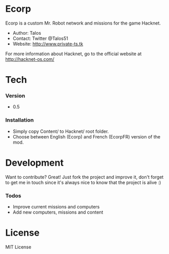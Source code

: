# Ecorp

Ecorp is a custom Mr. Robot network and missions for the game Hacknet.

  - Author: Talos
  - Contact: Twitter @Talos51
  - Website: http://www.private-ts.tk

For more information about Hacknet, go to the official website at http://hacknet-os.com/

# Tech
### Version
 - 0.5

### Installation

- Simply copy Content/ to Hacknet/ root folder.
- Choose between English (Ecorp) and French (EcorpFR) version of the mod.

# Development

Want to contribute? Great! Just fork the project and improve it, don't forget to get me in touch since it's always nice to know that the project is alive :)

### Todos

 - Improve current missions and computers
 - Add new computers, missions and content

# License

MIT License
